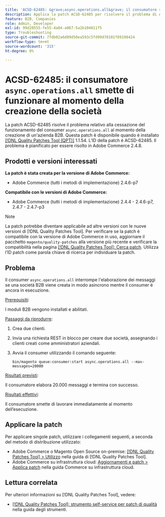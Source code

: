 ```yaml
---
title: 'ACSD-62485: &grave;async.operations.all&grave; il consumatore smette di funzionare quando l’azienda viene creata'
description: Applica la patch ACSD-62485 per risolvere il problema di Adobe Commerce, in cui il consumatore "async.operations.all" smette di funzionare durante la creazione di un’azienda B2B.
feature: B2B, Companies
role: Admin, Developer
exl-id: 99d20555-fe55-4a04-a067-5a2b104811f5
type: Troubleshooting
source-git-commit: 7fdb02a6d89d50ea593c5fd99d78101f89198424
workflow-type: tm+mt
source-wordcount: '315'
ht-degree: 0%

---
```


# ACSD-62485: il consumatore `async.operations.all` smette di funzionare al momento della creazione della società

La patch ACSD-62485 risolve il problema relativo alla cessazione del funzionamento del consumer `async.operations.all` al momento della creazione di un&#39;azienda B2B. Questa patch è disponibile quando è installato [[!DNL Quality Patches Tool (QPT)]](/help/tools/quality-patches-tool/quality-patches-tool-to-self-serve-quality-patches.md) 1.1.54. L’ID della patch è ACSD-62485. Il problema è pianificato per essere risolto in Adobe Commerce 2.4.8.

## Prodotti e versioni interessati

**La patch è stata creata per la versione di Adobe Commerce:**

* Adobe Commerce (tutti i metodi di implementazione) 2.4.6-p7

**Compatibile con le versioni di Adobe Commerce:**

* Adobe Commerce (tutti i metodi di implementazione) 2.4.4 - 2.4.6-p7, 2.4.7 - 2.4.7-p3

>[!NOTE]
>
>La patch potrebbe diventare applicabile ad altre versioni con le nuove versioni di [!DNL Quality Patches Tool]. Per verificare se la patch è compatibile con la versione di Adobe Commerce in uso, aggiornare il pacchetto `magento/quality-patches` alla versione più recente e verificare la compatibilità nella pagina [[!DNL Quality Patches Tool]: Cerca patch](https://experienceleague.adobe.com/tools/commerce-quality-patches/index.html). Utilizza l’ID patch come parola chiave di ricerca per individuare la patch.

## Problema

Il consumer `async.operations.all` interrompe l&#39;elaborazione dei messaggi se una società B2B viene creata in modo asincrono mentre il consumer è ancora in esecuzione.

<u>Prerequisiti</u>:

I moduli B2B vengono installati e abilitati.

<u>Passaggi da riprodurre</u>:

1. Crea due clienti.
1. Invia una richiesta REST in blocco per creare due società, assegnando i clienti creati come amministratori aziendali.
1. Avvia il consumer utilizzando il comando seguente:

   ``` bin/magento queue:consumer:start async.operations.all --max-messages=20000 ```

<u>Risultati previsti</u>:

Il consumatore elabora 20.000 messaggi e termina con successo.

<u>Risultati effettivi</u>:

Il consumatore smette di lavorare immediatamente al momento dell’esecuzione.

## Applicare la patch

Per applicare singole patch, utilizzare i collegamenti seguenti, a seconda del metodo di distribuzione utilizzato:

* Adobe Commerce o Magento Open Source on-premise: [[!DNL Quality Patches Tool] > Utilizzo](/help/tools/quality-patches-tool/usage.md) nella guida di [!DNL Quality Patches Tool].
* Adobe Commerce su infrastruttura cloud: [Aggiornamenti e patch > Applica patch](https://experienceleague.adobe.com/docs/commerce-cloud-service/user-guide/develop/upgrade/apply-patches.html) nella guida Commerce su infrastruttura cloud.

## Lettura correlata

Per ulteriori informazioni su [!DNL Quality Patches Tool], vedere:

* [[!DNL Quality Patches Tool]: strumento self-service per patch di qualità](/help/tools/quality-patches-tool/quality-patches-tool-to-self-serve-quality-patches.md) nella guida degli strumenti.
